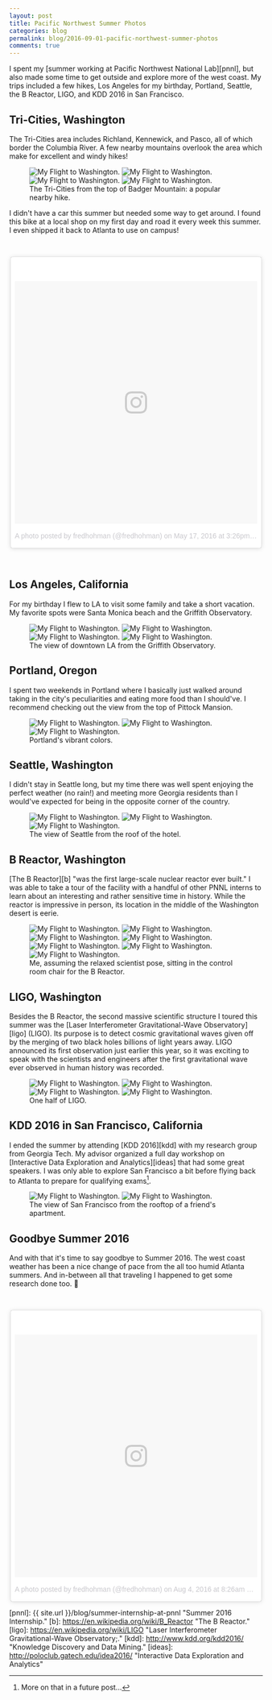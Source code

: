 ```yaml
---
layout: post
title: Pacific Northwest Summer Photos
categories: blog
permalink: blog/2016-09-01-pacific-northwest-summer-photos
comments: true
---
```


I spent my [summer working at Pacific Northwest National Lab][pnnl], but also made some time to get outside and explore more of the west coast. My trips included a few hikes, Los Angeles for my birthday, Portland, Seattle, the B Reactor, LIGO, and KDD 2016 in San Francisco. 

<!--more-->

## Tri-Cities, Washington

The Tri-Cities area includes Richland, Kennewick, and Pasco, all of which border the Columbia River. A few nearby mountains overlook the area which make for excellent and windy hikes!

<figure>
  <img class="full" src="/images/blog/wa20.jpg" alt="My Flight to Washington.">
  <img class="lhalf" src="/images/blog/wa11.jpg" alt="My Flight to Washington.">
  <img class="rhalf" src="/images/blog/wa29.jpg" alt="My Flight to Washington.">
  <img class="full" src="/images/blog/wa1.jpg" alt="My Flight to Washington.">
  <figcaption>The Tri-Cities from the top of Badger Mountain: a popular nearby hike.</figcaption>
</figure>

I didn't have a car this summer but needed some way to get around. I found this bike at a local shop on my first day and road it every week this summer. I even shipped it back to Atlanta to use on campus! 

&nbsp;

<div style="max-width: 500px; margin: 0 auto">
<blockquote class="instagram-media" data-instgrm-version="7" style=" background:#FFF; border:0; border-radius:3px; box-shadow:0 0 1px 0 rgba(0,0,0,0.5),0 1px 10px 0 rgba(0,0,0,0.15); margin: 1px; max-width:658px; padding:0; width:99.375%; width:-webkit-calc(100% - 2px); width:calc(100% - 2px);"><div style="padding:8px;"> <div style=" background:#F8F8F8; line-height:0; margin-top:40px; padding:50.0% 0; text-align:center; width:100%;"> <div style=" background:url(data:image/png;base64,iVBORw0KGgoAAAANSUhEUgAAACwAAAAsCAMAAAApWqozAAAABGdBTUEAALGPC/xhBQAAAAFzUkdCAK7OHOkAAAAMUExURczMzPf399fX1+bm5mzY9AMAAADiSURBVDjLvZXbEsMgCES5/P8/t9FuRVCRmU73JWlzosgSIIZURCjo/ad+EQJJB4Hv8BFt+IDpQoCx1wjOSBFhh2XssxEIYn3ulI/6MNReE07UIWJEv8UEOWDS88LY97kqyTliJKKtuYBbruAyVh5wOHiXmpi5we58Ek028czwyuQdLKPG1Bkb4NnM+VeAnfHqn1k4+GPT6uGQcvu2h2OVuIf/gWUFyy8OWEpdyZSa3aVCqpVoVvzZZ2VTnn2wU8qzVjDDetO90GSy9mVLqtgYSy231MxrY6I2gGqjrTY0L8fxCxfCBbhWrsYYAAAAAElFTkSuQmCC); display:block; height:44px; margin:0 auto -44px; position:relative; top:-22px; width:44px;"></div></div><p style=" color:#c9c8cd; font-family:Arial,sans-serif; font-size:14px; line-height:17px; margin-bottom:0; margin-top:8px; overflow:hidden; padding:8px 0 7px; text-align:center; text-overflow:ellipsis; white-space:nowrap;"><a href="https://www.instagram.com/p/BFhmqx_FtPi/" style=" color:#c9c8cd; font-family:Arial,sans-serif; font-size:14px; font-style:normal; font-weight:normal; line-height:17px; text-decoration:none;" target="_blank">A photo posted by fredhohman (@fredhohman)</a> on <time style=" font-family:Arial,sans-serif; font-size:14px; line-height:17px;" datetime="2016-05-17T22:26:03+00:00">May 17, 2016 at 3:26pm PDT</time></p></div></blockquote> <script async defer src="//platform.instagram.com/en_US/embeds.js"></script>
</div>

&nbsp;

## Los Angeles, California

For my birthday I flew to LA to visit some family and take a short vacation. My favorite spots were Santa Monica beach and the Griffith Observatory.

<figure>
  <img class="full" src="/images/blog/wa2.jpg" alt="My Flight to Washington.">
  <img class="lhalf" src="/images/blog/wa3.jpg" alt="My Flight to Washington.">
  <img class="rhalf" src="/images/blog/wa4.jpg" alt="My Flight to Washington.">
  <img class="full" src="/images/blog/wa5.jpg" alt="My Flight to Washington.">
  <figcaption>The view of downtown LA from the Griffith Observatory.</figcaption>
</figure>

## Portland, Oregon

I spent two weekends in Portland where I basically just walked around taking in the city's peculiarities and eating more food than I should've. I recommend checking out the view from the top of Pittock Mansion. 

<figure>
  <img class="lhalf" src="/images/blog/wa28.jpg" alt="My Flight to Washington.">
  <img class="rhalf" src="/images/blog/wa6.jpg" alt="My Flight to Washington.">
  <img class="full" src="/images/blog/wa7.jpg" alt="My Flight to Washington.">
  <figcaption>Portland's vibrant colors.</figcaption>
</figure>

## Seattle, Washington

I didn't stay in Seattle long, but my time there was well spent enjoying the perfect weather (no rain!) and meeting more Georgia residents than I would've expected for being in the opposite corner of the country. 

<figure>
  <img class="lhalf" src="/images/blog/wa9.jpg" alt="My Flight to Washington.">
  <img class="rhalf" src="/images/blog/wa10.jpg" alt="My Flight to Washington.">
  <img class="full" src="/images/blog/wa8.jpg" alt="My Flight to Washington.">
  <figcaption>The view of Seattle from the roof of the hotel.</figcaption>
</figure>

## B Reactor, Washington

[The B Reactor][b] "was the first large-scale nuclear reactor ever built." I was able to take a tour of the facility with a handful of other PNNL interns to learn about an interesting and rather sensitive time in history. While the reactor is impressive in person, its location in the middle of the Washington desert is eerie.

<figure>
  <img class="full" src="/images/blog/wa19.jpg" alt="My Flight to Washington.">
  <img class="lhalf" src="/images/blog/wa18.jpg" alt="My Flight to Washington.">
  <img class="rhalf" src="/images/blog/wa14.jpg" alt="My Flight to Washington.">
  <img class="full" src="/images/blog/wa30.jpg" alt="My Flight to Washington.">
  <img class="lhalf" src="/images/blog/wa15.jpg" alt="My Flight to Washington.">
  <img class="rhalf" src="/images/blog/wa16.jpg" alt="My Flight to Washington.">
  <img class="full" src="/images/blog/wa17.jpg" alt="My Flight to Washington.">
  <figcaption>Me, assuming the relaxed scientist pose, sitting in the control room chair for the B Reactor.</figcaption>
</figure>

## LIGO, Washington

Besides the B Reactor, the second massive scientific structure I toured this summer was the [Laser Interferometer Gravitational-Wave Observatory][ligo] (LIGO). Its purpose is to detect cosmic gravitational waves given off by the merging of two black holes billions of light years away. LIGO announced its first observation just earlier this year, so it was exciting to speak with the scientists and engineers after the first gravitational wave ever observed in human history was recorded.

<figure>
  <img class="full" src="/images/blog/wa21.jpg" alt="My Flight to Washington.">
  <img class="lhalf" src="/images/blog/wa23.jpg" alt="My Flight to Washington.">
  <img class="rhalf" src="/images/blog/wa22.jpg" alt="My Flight to Washington.">
  <img class="full" src="/images/blog/wa24.jpg" alt="My Flight to Washington.">
  <figcaption>One half of LIGO.</figcaption>
</figure>

## KDD 2016 in San Francisco, California

I ended the summer by attending [KDD 2016][kdd] with my research group from Georgia Tech. My advisor organized a full day workshop on [Interactive Data Exploration and Analytics][ideas] that had some great speakers. I was only able to explore San Francisco a bit before flying back to Atlanta to prepare for qualifying exams[^fn-quals].

<figure>
    <img class="full" src="/images/blog/wa25.jpg" alt="My Flight to Washington.">
    <img class="full" src="/images/blog/wa27.jpg" alt="My Flight to Washington.">
    <figcaption>The view of San Francisco from the rooftop of a friend's apartment.</figcaption>
</figure>

## Goodbye Summer 2016

And with that it's time to say goodbye to Summer 2016. The west coast weather has been a nice change of pace from the all too humid Atlanta summers. And in-between all that traveling I happened to get some research done too. 🙂

&nbsp;

<div style="max-width: 500px; margin: 0 auto">
<blockquote class="instagram-media" data-instgrm-version="7" style=" background:#FFF; border:0; border-radius:3px; box-shadow:0 0 1px 0 rgba(0,0,0,0.5),0 1px 10px 0 rgba(0,0,0,0.15); margin: 1px; max-width:658px; padding:0; width:99.375%; width:-webkit-calc(100% - 2px); width:calc(100% - 2px);"><div style="padding:8px;"> <div style=" background:#F8F8F8; line-height:0; margin-top:40px; padding:50.0% 0; text-align:center; width:100%;"> <div style=" background:url(data:image/png;base64,iVBORw0KGgoAAAANSUhEUgAAACwAAAAsCAMAAAApWqozAAAABGdBTUEAALGPC/xhBQAAAAFzUkdCAK7OHOkAAAAMUExURczMzPf399fX1+bm5mzY9AMAAADiSURBVDjLvZXbEsMgCES5/P8/t9FuRVCRmU73JWlzosgSIIZURCjo/ad+EQJJB4Hv8BFt+IDpQoCx1wjOSBFhh2XssxEIYn3ulI/6MNReE07UIWJEv8UEOWDS88LY97kqyTliJKKtuYBbruAyVh5wOHiXmpi5we58Ek028czwyuQdLKPG1Bkb4NnM+VeAnfHqn1k4+GPT6uGQcvu2h2OVuIf/gWUFyy8OWEpdyZSa3aVCqpVoVvzZZ2VTnn2wU8qzVjDDetO90GSy9mVLqtgYSy231MxrY6I2gGqjrTY0L8fxCxfCBbhWrsYYAAAAAElFTkSuQmCC); display:block; height:44px; margin:0 auto -44px; position:relative; top:-22px; width:44px;"></div></div><p style=" color:#c9c8cd; font-family:Arial,sans-serif; font-size:14px; line-height:17px; margin-bottom:0; margin-top:8px; overflow:hidden; padding:8px 0 7px; text-align:center; text-overflow:ellipsis; white-space:nowrap;"><a href="https://www.instagram.com/p/BIsRcIiAjBf/" style=" color:#c9c8cd; font-family:Arial,sans-serif; font-size:14px; font-style:normal; font-weight:normal; line-height:17px; text-decoration:none;" target="_blank">A photo posted by fredhohman (@fredhohman)</a> on <time style=" font-family:Arial,sans-serif; font-size:14px; line-height:17px;" datetime="2016-08-04T15:26:22+00:00">Aug 4, 2016 at 8:26am PDT</time></p></div></blockquote> <script async defer src="//platform.instagram.com/en_US/embeds.js"></script>
</div>

[pnnl]: {{ site.url }}/blog/summer-internship-at-pnnl "Summer 2016 Internship."
[b]: https://en.wikipedia.org/wiki/B_Reactor "The B Reactor."
[ligo]: https://en.wikipedia.org/wiki/LIGO "Laser Interferometer Gravitational-Wave Observatory;."
[kdd]: http://www.kdd.org/kdd2016/ "Knowledge Discovery and Data Mining."
[ideas]: http://poloclub.gatech.edu/idea2016/ "Interactive Data Exploration and Analytics"
[^fn-quals]: More on that in a future post...